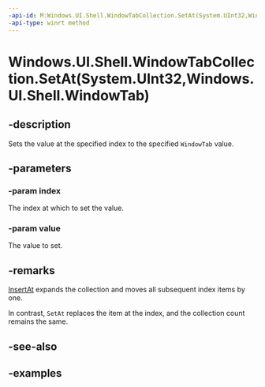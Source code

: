 ```yaml
---
-api-id: M:Windows.UI.Shell.WindowTabCollection.SetAt(System.UInt32,Windows.UI.Shell.WindowTab)
-api-type: winrt method
---
```


# Windows.UI.Shell.WindowTabCollection.SetAt(System.UInt32,Windows.UI.Shell.WindowTab)

<!--
public void SetAt (uint index, Windows.UI.Shell.WindowTab value);
-->

## -description

Sets the value at the specified index to the specified `WindowTab` value.

## -parameters

### -param index

The index at which to set the value.

### -param value

The value to set.

## -remarks

[InsertAt](windowtabcollection_insertat_1626840122.md) expands the collection and moves all subsequent index items by one.

In contrast, `SetAt` replaces the item at the index, and the collection count remains the same.

## -see-also

## -examples
